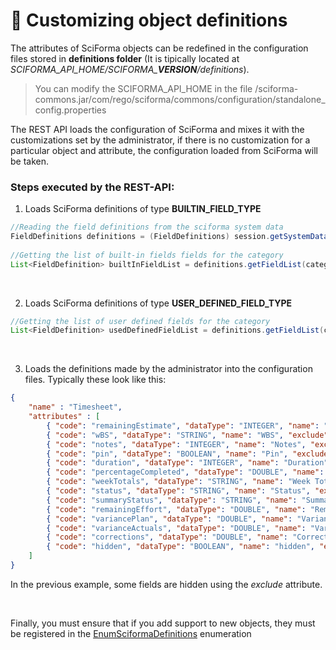 # :memo: Customizing object definitions
The attributes of SciForma objects can be redefined in the configuration files stored in **definitions folder** (It is tipically located at *SCIFORMA_API_HOME/SCIFORMA_**VERSION**/definitions*).

> You can modify the SCIFORMA_API_HOME in the file /sciforma-commons.jar/com/rego/sciforma/commons/configuration/standalone_config.properties


The REST API loads the configuration of SciForma and mixes it with the customizations set by the administrator, if there is no customization for a particular object and attribute, the configuration loaded from SciForma will be taken.

### Steps executed by the REST-API:
1. Loads SciForma definitions of type **BUILTIN_FIELD_TYPE**

```java
//Reading the field definitions from the sciforma system data
FieldDefinitions definitions = (FieldDefinitions) session.getSystemData(SystemData.FIELD_DEFINITIONS);
		
//Getting the list of built-in fields fields for the category
List<FieldDefinition> builtInFieldList = definitions.getFieldList(category, FieldDefinitions.BUILTIN_FIELD_TYPE);
```
<br/>

2. Loads SciForma definitions of type **USER_DEFINED_FIELD_TYPE**

```java
//Getting the list of user defined fields for the category
List<FieldDefinition> usedDefinedFieldList = definitions.getFieldList(category, FieldDefinitions.USER_DEFINED_FIELD_TYPE);
```

<br/>

3. Loads the definitions made by the administrator into the configuration files. Typically these look like this:

```json
{
	"name" : "Timesheet",
	"attributes" : [
		{ "code": "remainingEstimate", "dataType": "INTEGER", "name": "Remaining Estimate", "exclude": true  },
		{ "code": "wBS", "dataType": "STRING", "name": "WBS", "exclude": true  },
		{ "code": "notes", "dataType": "INTEGER", "name": "Notes", "exclude": true  },
		{ "code": "pin", "dataType": "BOOLEAN", "name": "Pin", "exclude": true  },
		{ "code": "duration", "dataType": "INTEGER", "name": "Duration", "exclude": true  },
		{ "code": "percentageCompleted", "dataType": "DOUBLE", "name": "% Completed", "exclude": true  },
		{ "code": "weekTotals", "dataType": "STRING", "name": "Week Totals", "exclude": true  },
		{ "code": "status", "dataType": "STRING", "name": "Status", "exclude": true  },
		{ "code": "summaryStatus", "dataType": "STRING", "name": "Summary Status", "exclude": true  },
		{ "code": "remainingEffort", "dataType": "DOUBLE", "name": "Remaining Effort", "exclude": true  },
		{ "code": "variancePlan", "dataType": "DOUBLE", "name": "Variance (Plan)", "exclude": true  },
		{ "code": "varianceActuals", "dataType": "DOUBLE", "name": "Variance (Actuals)", "exclude": true  },
		{ "code": "corrections", "dataType": "DOUBLE", "name": "Corrections", "exclude": true  },
		{ "code": "hidden", "dataType": "BOOLEAN", "name": "hidden", "exclude": true  }
	]
}
```

In the previous example, some fields are hidden using the *exclude* attribute.

<br/>

Finally, you must ensure that if you add support to new objects, they must be registered in the [EnumSciformaDefinitions](../../sciforma-bom/sciforma-rest/src/main/java/com/rego/sciforma/rest/enums/EnumSciformaDefinitions.java) enumeration
